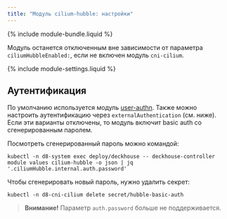 ```yaml
---
title: "Модуль cilium-hubble: настройки"
---
```


{% include module-bundle.liquid %}

Модуль останется отключенным вне зависимости от параметра `ciliumHubbleEnabled:`, если не включен модуль `cni-cilium`.

{% include module-settings.liquid %}

## Аутентификация

По умолчанию используется модуль [user-authn](/documentation/v1/modules/150-user-authn/). Также можно настроить аутентификацию через `externalAuthentication` (см. ниже).
Если эти варианты отключены, то модуль включит basic auth со сгенерированным паролем.

Посмотреть сгенерированный пароль можно командой:

```shell
kubectl -n d8-system exec deploy/deckhouse -- deckhouse-controller module values cilium-hubble -o json | jq '.ciliumHubble.internal.auth.password'
```

Чтобы сгенерировать новый пароль, нужно удалить секрет:

```shell
kubectl -n d8-cni-cilium delete secret/hubble-basic-auth
```

> **Внимание!** Параметр `auth.password` больше не поддерживается.
